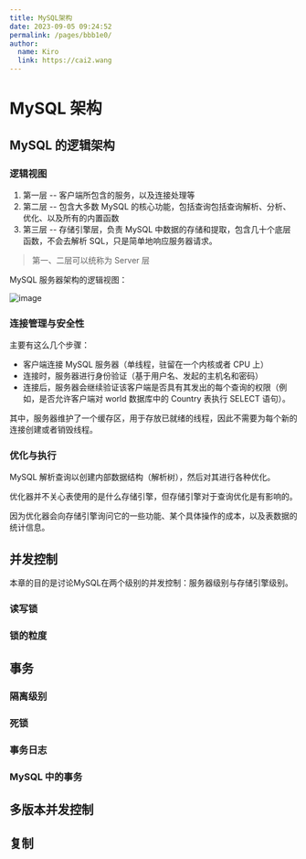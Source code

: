 ```yaml
---
title: MySQL架构
date: 2023-09-05 09:24:52
permalink: /pages/bbb1e0/
author: 
  name: Kiro
  link: https://cai2.wang
---
```

# MySQL 架构

## MySQL 的逻辑架构

### 逻辑视图

1. 第一层 -- 客户端所包含的服务，以及连接处理等
2. 第二层 -- 包含大多数 MySQL 的核心功能，包括查询包括查询解析、分析、优化、以及所有的内置函数
3. 第三层 -- 存储引擎层，负责 MySQL 中数据的存储和提取，包含几十个底层函数，不会去解析 SQL，只是简单地响应服务器请求。

> 第一、二层可以统称为 Server 层

MySQL 服务器架构的逻辑视图：

![image](https://cmty256.github.io/imgs-blog/MySQL/image.3bxuyx2tza20.webp)

### 连接管理与安全性

主要有这么几个步骤：

- 客户端连接 MySQL 服务器（单线程，驻留在一个内核或者 CPU 上）
- 连接时，服务器进行身份验证（基于用户名、发起的主机名和密码）
- 连接后，服务器会继续验证该客户端是否具有其发出的每个查询的权限（例如，是否允许客户端对 world 数据库中的 Country 表执行 SELECT 语句）。

其中，服务器维护了一个缓存区，用于存放已就绪的线程，因此不需要为每个新的连接创建或者销毁线程。

### 优化与执行

MySQL 解析查询以创建内部数据结构（解析树），然后对其进行各种优化。

优化器并不关心表使用的是什么存储引擎，但存储引擎对于查询优化是有影响的。

因为优化器会向存储引擎询问它的一些功能、某个具体操作的成本，以及表数据的统计信息。

## 并发控制

本章的目的是讨论MySQL在两个级别的并发控制：服务器级别与存储引擎级别。

### 读写锁



### 锁的粒度



## 事务

### 隔离级别



### 死锁



### 事务日志



### MySQL 中的事务



## 多版本并发控制



## 复制
